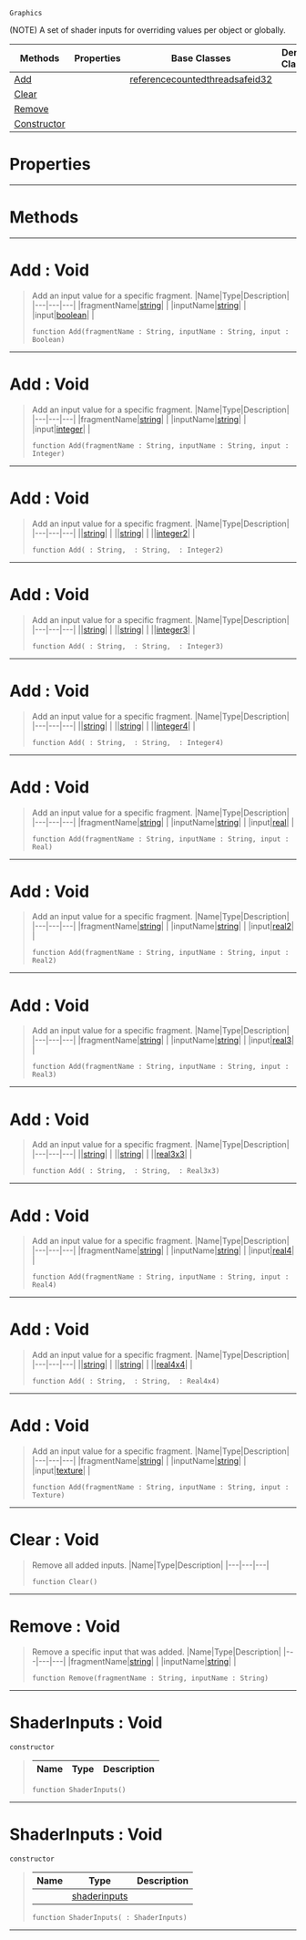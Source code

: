  `Graphics`

(NOTE) A set of shader inputs for overriding values per object or globally.

|Methods|Properties|Base Classes|Derived Classes|
|---|---|---|---|
|[ Add](https://github.com/ZilchEngine/ZilchDocs/blob/master/code_reference/class_reference/shaderinputs.markdown#add-void)| |[referencecountedthreadsafeid32](https://github.com/ZilchEngine/ZilchDocs/blob/master/code_reference/class_reference/referencecountedthreadsafeid32.markdown)| |
|[ Clear](https://github.com/ZilchEngine/ZilchDocs/blob/master/code_reference/class_reference/shaderinputs.markdown#clear-void)| | | |
|[ Remove](https://github.com/ZilchEngine/ZilchDocs/blob/master/code_reference/class_reference/shaderinputs.markdown#remove-void)| | | |
|[ Constructor](https://github.com/ZilchEngine/ZilchDocs/blob/master/code_reference/class_reference/shaderinputs.markdown#shaderinputs-void)| | | |


 #  Properties


---  
 #  Methods


---  
 #  Add : Void

> Add an input value for a specific fragment.
> |Name|Type|Description|
> |---|---|---|
> |fragmentName|[string](https://github.com/ZilchEngine/ZilchDocs/blob/master/code_reference/nada_base_types/string.markdown)| |
> |inputName|[string](https://github.com/ZilchEngine/ZilchDocs/blob/master/code_reference/nada_base_types/string.markdown)| |
> |input|[boolean](https://github.com/ZilchEngine/ZilchDocs/blob/master/code_reference/nada_base_types/boolean.markdown)| |
> ``` lang=cpp, name=Nada
> function Add(fragmentName : String, inputName : String, input : Boolean)
> ``` 


---  
 #  Add : Void

> Add an input value for a specific fragment.
> |Name|Type|Description|
> |---|---|---|
> |fragmentName|[string](https://github.com/ZilchEngine/ZilchDocs/blob/master/code_reference/nada_base_types/string.markdown)| |
> |inputName|[string](https://github.com/ZilchEngine/ZilchDocs/blob/master/code_reference/nada_base_types/string.markdown)| |
> |input|[integer](https://github.com/ZilchEngine/ZilchDocs/blob/master/code_reference/nada_base_types/integer.markdown)| |
> ``` lang=cpp, name=Nada
> function Add(fragmentName : String, inputName : String, input : Integer)
> ``` 


---  
 #  Add : Void

> Add an input value for a specific fragment.
> |Name|Type|Description|
> |---|---|---|
> ||[string](https://github.com/ZilchEngine/ZilchDocs/blob/master/code_reference/nada_base_types/string.markdown)| |
> ||[string](https://github.com/ZilchEngine/ZilchDocs/blob/master/code_reference/nada_base_types/string.markdown)| |
> ||[integer2](https://github.com/ZilchEngine/ZilchDocs/blob/master/code_reference/nada_base_types/integer2.markdown)| |
> ``` lang=cpp, name=Nada
> function Add( : String,  : String,  : Integer2)
> ``` 


---  
 #  Add : Void

> Add an input value for a specific fragment.
> |Name|Type|Description|
> |---|---|---|
> ||[string](https://github.com/ZilchEngine/ZilchDocs/blob/master/code_reference/nada_base_types/string.markdown)| |
> ||[string](https://github.com/ZilchEngine/ZilchDocs/blob/master/code_reference/nada_base_types/string.markdown)| |
> ||[integer3](https://github.com/ZilchEngine/ZilchDocs/blob/master/code_reference/nada_base_types/integer3.markdown)| |
> ``` lang=cpp, name=Nada
> function Add( : String,  : String,  : Integer3)
> ``` 


---  
 #  Add : Void

> Add an input value for a specific fragment.
> |Name|Type|Description|
> |---|---|---|
> ||[string](https://github.com/ZilchEngine/ZilchDocs/blob/master/code_reference/nada_base_types/string.markdown)| |
> ||[string](https://github.com/ZilchEngine/ZilchDocs/blob/master/code_reference/nada_base_types/string.markdown)| |
> ||[integer4](https://github.com/ZilchEngine/ZilchDocs/blob/master/code_reference/nada_base_types/integer4.markdown)| |
> ``` lang=cpp, name=Nada
> function Add( : String,  : String,  : Integer4)
> ``` 


---  
 #  Add : Void

> Add an input value for a specific fragment.
> |Name|Type|Description|
> |---|---|---|
> |fragmentName|[string](https://github.com/ZilchEngine/ZilchDocs/blob/master/code_reference/nada_base_types/string.markdown)| |
> |inputName|[string](https://github.com/ZilchEngine/ZilchDocs/blob/master/code_reference/nada_base_types/string.markdown)| |
> |input|[real](https://github.com/ZilchEngine/ZilchDocs/blob/master/code_reference/nada_base_types/real.markdown)| |
> ``` lang=cpp, name=Nada
> function Add(fragmentName : String, inputName : String, input : Real)
> ``` 


---  
 #  Add : Void

> Add an input value for a specific fragment.
> |Name|Type|Description|
> |---|---|---|
> |fragmentName|[string](https://github.com/ZilchEngine/ZilchDocs/blob/master/code_reference/nada_base_types/string.markdown)| |
> |inputName|[string](https://github.com/ZilchEngine/ZilchDocs/blob/master/code_reference/nada_base_types/string.markdown)| |
> |input|[real2](https://github.com/ZilchEngine/ZilchDocs/blob/master/code_reference/nada_base_types/real2.markdown)| |
> ``` lang=cpp, name=Nada
> function Add(fragmentName : String, inputName : String, input : Real2)
> ``` 


---  
 #  Add : Void

> Add an input value for a specific fragment.
> |Name|Type|Description|
> |---|---|---|
> |fragmentName|[string](https://github.com/ZilchEngine/ZilchDocs/blob/master/code_reference/nada_base_types/string.markdown)| |
> |inputName|[string](https://github.com/ZilchEngine/ZilchDocs/blob/master/code_reference/nada_base_types/string.markdown)| |
> |input|[real3](https://github.com/ZilchEngine/ZilchDocs/blob/master/code_reference/nada_base_types/real3.markdown)| |
> ``` lang=cpp, name=Nada
> function Add(fragmentName : String, inputName : String, input : Real3)
> ``` 


---  
 #  Add : Void

> Add an input value for a specific fragment.
> |Name|Type|Description|
> |---|---|---|
> ||[string](https://github.com/ZilchEngine/ZilchDocs/blob/master/code_reference/nada_base_types/string.markdown)| |
> ||[string](https://github.com/ZilchEngine/ZilchDocs/blob/master/code_reference/nada_base_types/string.markdown)| |
> ||[real3x3](https://github.com/ZilchEngine/ZilchDocs/blob/master/code_reference/nada_base_types/real3x3.markdown)| |
> ``` lang=cpp, name=Nada
> function Add( : String,  : String,  : Real3x3)
> ``` 


---  
 #  Add : Void

> Add an input value for a specific fragment.
> |Name|Type|Description|
> |---|---|---|
> |fragmentName|[string](https://github.com/ZilchEngine/ZilchDocs/blob/master/code_reference/nada_base_types/string.markdown)| |
> |inputName|[string](https://github.com/ZilchEngine/ZilchDocs/blob/master/code_reference/nada_base_types/string.markdown)| |
> |input|[real4](https://github.com/ZilchEngine/ZilchDocs/blob/master/code_reference/nada_base_types/real4.markdown)| |
> ``` lang=cpp, name=Nada
> function Add(fragmentName : String, inputName : String, input : Real4)
> ``` 


---  
 #  Add : Void

> Add an input value for a specific fragment.
> |Name|Type|Description|
> |---|---|---|
> ||[string](https://github.com/ZilchEngine/ZilchDocs/blob/master/code_reference/nada_base_types/string.markdown)| |
> ||[string](https://github.com/ZilchEngine/ZilchDocs/blob/master/code_reference/nada_base_types/string.markdown)| |
> ||[real4x4](https://github.com/ZilchEngine/ZilchDocs/blob/master/code_reference/nada_base_types/real4x4.markdown)| |
> ``` lang=cpp, name=Nada
> function Add( : String,  : String,  : Real4x4)
> ``` 


---  
 #  Add : Void

> Add an input value for a specific fragment.
> |Name|Type|Description|
> |---|---|---|
> |fragmentName|[string](https://github.com/ZilchEngine/ZilchDocs/blob/master/code_reference/nada_base_types/string.markdown)| |
> |inputName|[string](https://github.com/ZilchEngine/ZilchDocs/blob/master/code_reference/nada_base_types/string.markdown)| |
> |input|[texture](https://github.com/ZilchEngine/ZilchDocs/blob/master/code_reference/class_reference/texture.markdown)| |
> ``` lang=cpp, name=Nada
> function Add(fragmentName : String, inputName : String, input : Texture)
> ``` 


---  
 #  Clear : Void

> Remove all added inputs.
> |Name|Type|Description|
> |---|---|---|
> ``` lang=cpp, name=Nada
> function Clear()
> ``` 


---  
 #  Remove : Void

> Remove a specific input that was added.
> |Name|Type|Description|
> |---|---|---|
> |fragmentName|[string](https://github.com/ZilchEngine/ZilchDocs/blob/master/code_reference/nada_base_types/string.markdown)| |
> |inputName|[string](https://github.com/ZilchEngine/ZilchDocs/blob/master/code_reference/nada_base_types/string.markdown)| |
> ``` lang=cpp, name=Nada
> function Remove(fragmentName : String, inputName : String)
> ``` 


---  
 #  ShaderInputs : Void

 `constructor`

> 
> |Name|Type|Description|
> |---|---|---|
> ``` lang=cpp, name=Nada
> function ShaderInputs()
> ``` 


---  
 #  ShaderInputs : Void

 `constructor`

> 
> |Name|Type|Description|
> |---|---|---|
> ||[shaderinputs](https://github.com/ZilchEngine/ZilchDocs/blob/master/code_reference/class_reference/shaderinputs.markdown)| |
> ``` lang=cpp, name=Nada
> function ShaderInputs( : ShaderInputs)
> ``` 


---  
 

 